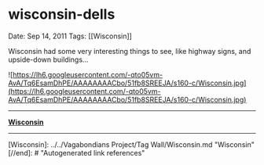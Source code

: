 # wisconsin-dells

Date: Sep 14, 2011
Tags: [[Wisconsin]]

Wisconsin had some very interesting things to see, like highway signs, and upside-down buildings…

![https://lh6.googleusercontent.com/-qto05vm-AvA/Tq6EsamDhPE/AAAAAAAACbo/51fb8SREEJA/s160-c/Wisconsin.jpg](https://lh6.googleusercontent.com/-qto05vm-AvA/Tq6EsamDhPE/AAAAAAAACbo/51fb8SREEJA/s160-c/Wisconsin.jpg)

---

**[Wisconsin](https://picasaweb.google.com/dixonge/Wisconsin?authuser=0&authkey=Gv1sRgCIyPnd6Ds_6KXQ&feat=embedwebsite)**

---

[//begin]: # "Autogenerated link references for markdown compatibility"
[Wisconsin]: ../../Vagabondians Project/Tag Wall/Wisconsin.md "Wisconsin"
[//end]: # "Autogenerated link references"